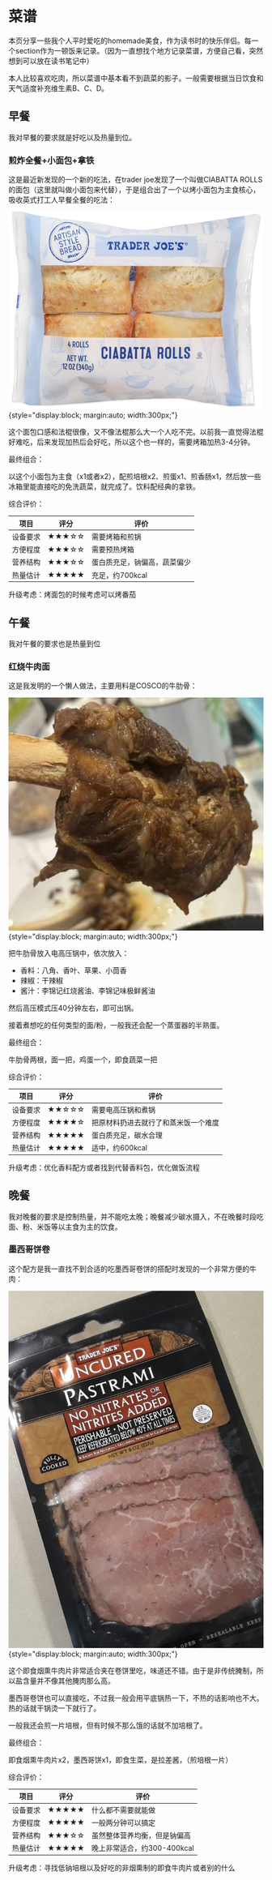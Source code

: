 # 菜谱

本页分享一些我个人平时爱吃的homemade美食，作为读书时的快乐伴侣。每一个section作为一顿饭来记录。（因为一直想找个地方记录菜谱，方便自己看，突然想到可以放在读书笔记中）

本人比较喜欢吃肉，所以菜谱中基本看不到蔬菜的影子。一般需要根据当日饮食和天气适度补充维生素B、C、D。

## 早餐

我对早餐的要求就是好吃以及热量到位。

### 煎炸全餐+小面包+拿铁

这是最近新发现的一个新的吃法，在trader joe发现了一个叫做CIABATTA ROLLS的面包（这里就叫做小面包来代替），于是组合出了一个以烤小面包为主食核心，吸收英式打工人早餐全餐的吃法：

![1749581693148](image/cuisine/1749581693148.png){style="display:block; margin:auto; width:300px;"}

这个面包口感和法棍很像，又不像法棍那么大一个人吃不完。以前我一直觉得法棍好难吃，后来发现加热后会好吃，所以这个也一样的，需要烤箱加热3-4分钟。

最终组合：

以这个小面包为主食（x1或者x2），配煎培根x2、煎蛋x1、煎香肠x1，然后放一些冰箱里能直接吃的免洗蔬菜，就完成了。饮料配经典的拿铁。

综合评价：

| 项目     | 评分       | 评价                         |
| -------- | ---------- | ---------------------------- |
| 设备要求 | ★★★☆☆ | 需要烤箱和煎锅               |
| 方便程度 | ★★★☆☆ | 需要预热烤箱                 |
| 营养结构 | ★★★☆☆ | 蛋白质充足，钠偏高，蔬菜偏少 |
| 热量估计 | ★★★★★ | 充足，约700kcal              |

升级考虑：烤面包的时候考虑可以烤番茄

## 午餐

我对午餐的要求也是热量到位

### 红烧牛肉面

这是我发明的一个懒人做法，主要用料是COSCO的牛肋骨：

![1749582707505](image/cuisine/1749582707505.png){style="display:block; margin:auto; width:300px;"}

把牛肋骨放入电高压锅中，依次放入：

* 香料：八角、香叶、草果、小茴香
* 辣椒：干辣椒
* 酱汁：李锦记红烧酱油、李锦记味极鲜酱油

然后高压模式压40分钟左右，即可出锅。

接着煮想吃的任何类型的面/粉，一般我还会配一个蒸蛋器的半熟蛋。

最终组合：

牛肋骨两根，面一把，鸡蛋一个，即食蔬菜一把

综合评价：

| 项目     | 评分       | 评价                                 |
| -------- | ---------- | ------------------------------------ |
| 设备要求 | ★★☆☆☆ | 需要电高压锅和煮锅                   |
| 方便程度 | ★★★★☆ | 把原材料扔进去就行了和蒸米饭一个难度 |
| 营养结构 | ★★★★★ | 蛋白质充足，碳水合理                 |
| 热量估计 | ★★★★★ | 适中，约600kcal                      |

升级考虑：优化香料配方或者找到代替香料包，优化做饭流程


## 晚餐

我对晚餐的要求是控制热量，并不能吃太晚；晚餐减少碳水摄入，不在晚餐时段吃面、粉、米饭等以主食为主的饮食。

### 墨西哥饼卷

这个配方是我一直找不到合适的吃墨西哥卷饼的搭配时发现的一个非常方便的牛肉：

![1749581786347](image/cuisine/1749581786347.png){style="display:block; margin:auto; width:300px;"}

这个即食烟熏牛肉片非常适合夹在卷饼里吃，味道还不错。由于是非传统腌制，所以盐含量并不像其他腌肉那么高。

墨西哥卷饼也可以直接吃，不过我一般会用平底锅热一下，不热的话影响也不大。热的话就干锅烫一下就行了。

一般我还会煎一片培根，但有时候不那么饿的话就不加培根了。

最终组合：

即食烟熏牛肉片x2，墨西哥饼x1，即食生菜，是拉差酱，（煎培根一片）

综合评价：

| 项目     | 评分       | 评价                         |
| -------- | ---------- | ---------------------------- |
| 设备要求 | ★★★★★ | 什么都不需要就能做           |
| 方便程度 | ★★★★★ | 一般两分钟可以搞定           |
| 营养结构 | ★★★☆☆ | 虽然整体营养均衡，但是钠偏高 |
| 热量估计 | ★★★★★ | 晚上非常适合，约300-400kcal  |

升级考虑：寻找低钠培根以及好吃的非烟熏制的即食牛肉片或者别的什么
